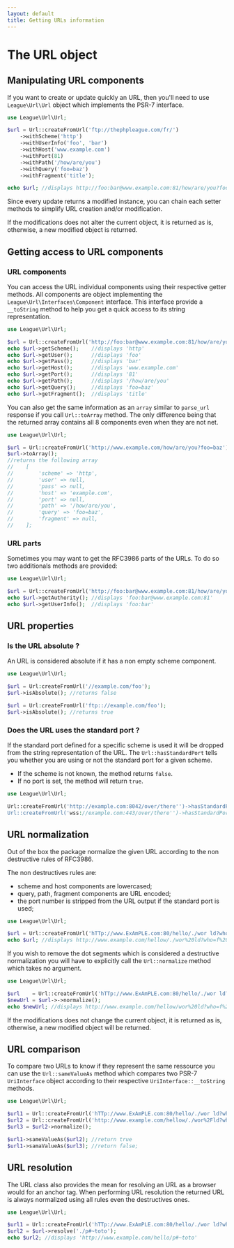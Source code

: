 ```yaml
---
layout: default
title: Getting URLs information
---
```


# The URL object

## Manipulating URL components

If you want to create or update quickly an URL, then you'll need to use `League\Url\Url` object which implements the PSR-7 interface.

~~~php
use League\Url\Url;

$url = Url::createFromUrl('ftp://thephpleague.com/fr/')
	->withScheme('http')
	->withUserInfo('foo', 'bar')
	->withHost('www.example.com')
	->withPort(81)
	->withPath('/how/are/you')
	->withQuery('foo=baz')
	->withFragment('title');

echo $url; //displays http://foo:bar@www.example.com:81/how/are/you?foo=baz#title
~~~

Since every update returns a modified instance, you can chain each setter methods to simplify URL creation and/or modification.

<p class="message-notice">If the modifications does not alter the current object, it is returned as is, otherwise, a new modified object is returned.</p>

## Getting access to URL components

### URL components

You can access the URL individual components using their respective getter methods. All components are object implementing the `League\Url\Interfaces\Component` interface. This interface provide a `__toString` method to help you get a quick access to its string representation.

~~~php
use League\Url\Url;

$url = Url::createFromUrl('http://foo:bar@www.example.com:81/how/are/you?foo=baz#title');
echo $url->getScheme();    //displays 'http'
echo $url->getUser();      //displays 'foo'
echo $url->getPass();      //displays 'bar'
echo $url->getHost();      //displays 'www.example.com'
echo $url->getPort();      //displays '81'
echo $url->getPath();      //displays '/how/are/you'
echo $url->getQuery();     //displays 'foo=baz'
echo $url->getFragment();  //displays 'title'
~~~

You can also get the same information as an `array` similar to `parse_url` response if you call `Url::toArray` method. The only difference being that the returned array contains all 8 components even when they are not net.

~~~php
use League\Url\Url;

$url = Url::createFromUrl('http://www.example.com/how/are/you?foo=baz');
$url->toArray();
//returns the following array
//    [
//        'scheme' => 'http',
//        'user' => null,
//        'pass' => null,
//        'host' => 'example.com',
//        'port' => null,
//        'path' => '/how/are/you',
//        'query' => 'foo=baz',
//        'fragment' => null,
//    ];
~~~

### URL parts

Sometimes you may want to get the RFC3986 parts of the URLs. To do so two additionals methods are provided:

~~~php
use League\Url\Url;

$url = Url::createFromUrl('http://foo:bar@www.example.com:81/how/are/you?foo=baz#title');
echo $url->getAuthority(); //displays 'foo:bar@www.example.com:81'
echo $url->getUserInfo();  //displays 'foo:bar'
~~~

## URL properties

### Is the URL absolute ?

An URL is considered absolute if it has a non empty scheme component.

~~~php
use League\Url\Url;

$url = Url:createFromUrl('//example.com/foo');
$url->isAbsolute(); //returns false

$url = Url:createFromUrl('ftp:://example.com/foo');
$url->isAbsolute(); //returns true
~~~

### Does the URL uses the standard port ?

If the standard port defined for a specific scheme is used it will be dropped from the string representation of the URL. The `Url::hasStandardPort` tells you whether you are using or not the standard port for a given scheme.

- If the scheme is not known, the method returns `false`.
- If no port is set, the method will return `true`.

~~~php
use League\Url\Url;

Url::createFromUrl('http://example.com:8042/over/there'')->hasStandardPort(); // returns false
Url::createFromUrl('wss://example.com:443/over/there'')->hasStandardPort(); // returns true
~~~

## URL normalization

Out of the box the package normalize the given URL according to the non destructive rules of RFC3986.

The non destructives rules are:

- scheme and host components are lowercased;
- query, path, fragment components are URL encoded;
- the port number is stripped from the URL output if the standard port is used;

~~~php
use League\Url\Url;

$url = Url::createFromUrl('hTTp://www.ExAmPLE.com:80/hello/./wor ld?who=f+3#title');
echo $url; //displays http://www.example.com/hellow/./wor%20ld?who=f%203#title
~~~

If you wish to remove the dot segments which is considered a destructive normalization you will have to explicitly call the `Url::normalize` method which takes no argument.

~~~php
use League\Url\Url;

$url    = Url::createFromUrl('hTTp://www.ExAmPLE.com:80/hello/./wor ld?who=f+3#title');
$newUrl = $url->->normalize();
echo $newUrl; //displays http://www.example.com/hellow/wor%20ld?who=f%203#title
~~~

<p class="message-notice">If the modifications does not change the current object, it is returned as is, otherwise, a new modified object will be returned.</p>

## URL comparison

To compare two URLs to know if they represent the same ressource you can use the `Url::sameValueAs` method which compares two PSR-7 `UriInterface` object according to their respective `UriInterface::__toString` methods.

~~~php
use League\Url\Url;

$url1 = Url::createFromUrl('hTTp://www.ExAmPLE.com:80/hello/./wor ld?who=I+am');
$url2 = Url::createFromUrl('http://www.example.com/hellow/./wor%2Fld?who=I%2Dam;');
$url3 = $url2->normalize();

$url1->sameValueAs($url2); //return true
$url1->samaValueAs($url3); //return false;
~~~

## URL resolution

The URL class also provides the mean for resolving an URL as a browser would for an anchor tag. When performing URL resolution the returned URL is always normalized using all rules even the destructives ones.

~~~php
use League\Url\Url;

$url1 = Url::createFromUrl('hTTp://www.ExAmPLE.com:80/hello/./wor ld?who=f+3#title');
$url2 = $url->resolve('./p#~toto');
echo $url2; //displays 'http://www.example.com/hello/p#~toto'
~~~